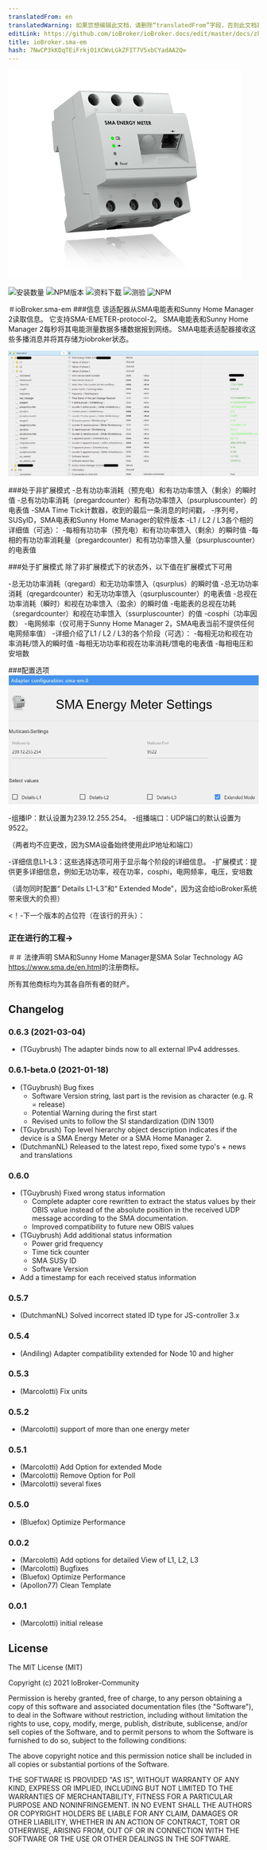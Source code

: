 ```yaml
---
translatedFrom: en
translatedWarning: 如果您想编辑此文档，请删除“translatedFrom”字段，否则此文档将再次自动翻译
editLink: https://github.com/ioBroker/ioBroker.docs/edit/master/docs/zh-cn/adapterref/iobroker.sma-em/README.md
title: ioBroker.sma-em
hash: 7NwCP3kKDqTEiFrkjO1XCWvLGkZFIT7V5xbCYadAA2Q=
---
```

![标识](../../../en/adapterref/iobroker.sma-em/admin/sma-em.png)

![安装数量](http://iobroker.live/badges/sma-em-stable.svg)
![NPM版本](http://img.shields.io/npm/v/iobroker.sma-em.svg)
![资料下载](https://img.shields.io/npm/dm/iobroker.sma-em.svg)
![测验](https://travis-ci.org/CTJaeger/ioBroker.sma-em.svg?branch=master)
![NPM](https://nodei.co/npm/iobroker.sma-em.png?downloads=true)

＃ioBroker.sma-em
###信息
该适配器从SMA电能表和Sunny Home Manager 2读取信息。
它支持SMA-EMETER-protocol-2。
SMA电能表和Sunny Home Manager 2每秒将其电能测量数据多播数据报到网络。
SMA电能表适配器接收这些多播消息并将其存储为iobroker状态。

![状态](../../../en/adapterref/iobroker.sma-em/docs/en/img/overview.png)

###处于非扩展模式
-总有功功率消耗（预充电）和有功功率馈入（剩余）的瞬时值
-总有功功率消耗（pregardcounter）和有功功率馈入（psurpluscounter）的电表值
-SMA Time Tick计数器，收到的最后一条消息的时间戳，
-序列号，SUSyID，SMA电表和Sunny Home Manager的软件版本
-L1 / L2 / L3各个相的详细值（可选）：
  -每相有功功率（预充电）和有功功率馈入（剩余）的瞬时值
  -每相的有功功率消耗量（pregardcounter）和有功功率馈入量（psurpluscounter）的电表值

###处于扩展模式
除了非扩展模式下的状态外，以下值在扩展模式下可用

-总无功功率消耗（qregard）和无功功率馈入（qsurplus）的瞬时值
-总无功功率消耗（qregardcounter）和无功功率馈入（qsurpluscounter）的电表值
-总视在功率消耗（瞬时）和视在功率馈入（盈余）的瞬时值
-电能表的总视在功耗（sregardcounter）和视在功率馈入（ssurpluscounter）的值
-cosphi（功率因数）
-电网频率（仅可用于Sunny Home Manager 2，SMA电表当前不提供任何电网频率值）
-详细介绍了L1 / L2 / L3的各个阶段（可选）：
  -每相无功和视在功率消耗/馈入的瞬时值
  -每相无功功率和视在功率消耗/馈电的电表值
  -每相电压和安培数

###配置选项
![设定值](../../../en/adapterref/iobroker.sma-em/docs/en/img/adminpage.png)

-组播IP：默认设置为239.12.255.254。
-组播端口：UDP端口的默认设置为9522。

  （两者均不应更改，因为SMA设备始终使用此IP地址和端口）

-详细信息L1-L3：这些选择选项可用于显示每个阶段的详细信息。
-扩展模式：提供更多详细信息，例如无功功率，视在功率，cosphi，电网频率，电压，安培数

  （请勿同时配置“ Details L1-L3”和“ Extended Mode”，因为这会给ioBroker系统带来很大的负担）

<！-下一个版本的占位符（在该行的开头）：

### __正在进行的工程__->
＃＃ 法律声明
SMA和Sunny Home Manager是SMA Solar Technology AG <https://www.sma.de/en.html>的注册商标。

所有其他商标均为其各自所有者的财产。

## Changelog
### 0.6.3 (2021-03-04)
* (TGuybrush) The adapter binds now to all external IPv4 addresses.

### 0.6.1-beta.0 (2021-01-18)
* (TGuybrush) Bug fixes
  * Software Version string, last part is the revision as character (e.g. R = release)
  * Potential Warning during the first start
  * Revised units to follow the SI standardization (DIN 1301)
* (TGuybrush) Top level hierarchy object description indicates if the device is a SMA Energy Meter or a SMA Home Manager 2.
* (DutchmanNL) Released to the latest repo, fixed some typo's + news and translations

### 0.6.0
* (TGuybrush) Fixed wrong status information 
  * Complete adapter core rewritten to extract the status values by their OBIS value instead of the absolute position in the received UDP message according to the SMA documentation.
  *  Improved compatibility to future new OBIS values
* (TGuybrush) Add additional status information
  * Power grid frequency
  * Time tick counter
  * SMA SUSy ID
  * Software Version
* Add a timestamp for each received status information

### 0.5.7
* (DutchmanNL) Solved incorrect stated ID type for JS-controller 3.x

### 0.5.4
* (Andiling) Adapter compatibility extended for Node 10 and higher

### 0.5.3
* (Marcolotti) Fix units 

### 0.5.2
* (Marcolotti) support of more than one energy meter 

### 0.5.1
* (Marcolotti) Add Option for extended Mode
* (Marcolotti) Remove Option for Poll
* (Marcolotti) several fixes

### 0.5.0
* (Bluefox) Optimize Performance

### 0.0.2
* (Marcolotti) Add options for detailed View of L1, L2, L3
* (Marcolotti) Bugfixes
* (Bluefox) Optimize Performance
* (Apollon77) Clean Template

### 0.0.1
* (Marcolotti) initial release

## License
The MIT License (MIT)

Copyright (c) 2021 IoBroker-Community

Permission is hereby granted, free of charge, to any person obtaining a copy
of this software and associated documentation files (the "Software"), to deal
in the Software without restriction, including without limitation the rights
to use, copy, modify, merge, publish, distribute, sublicense, and/or sell
copies of the Software, and to permit persons to whom the Software is
furnished to do so, subject to the following conditions:

The above copyright notice and this permission notice shall be included in
all copies or substantial portions of the Software.

THE SOFTWARE IS PROVIDED "AS IS", WITHOUT WARRANTY OF ANY KIND, EXPRESS OR
IMPLIED, INCLUDING BUT NOT LIMITED TO THE WARRANTIES OF MERCHANTABILITY,
FITNESS FOR A PARTICULAR PURPOSE AND NONINFRINGEMENT. IN NO EVENT SHALL THE
AUTHORS OR COPYRIGHT HOLDERS BE LIABLE FOR ANY CLAIM, DAMAGES OR OTHER
LIABILITY, WHETHER IN AN ACTION OF CONTRACT, TORT OR OTHERWISE, ARISING FROM,
OUT OF OR IN CONNECTION WITH THE SOFTWARE OR THE USE OR OTHER DEALINGS IN
THE SOFTWARE.